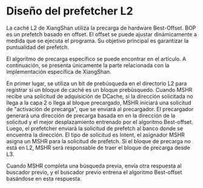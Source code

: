 # Diseño del prefetcher L2

La caché L2 de XiangShan utiliza la precarga de hardware Best-Offset. BOP es un prefetch basado en offset. El offset se puede ajustar dinámicamente a medida que se ejecuta el programa. Su objetivo principal es garantizar la puntualidad del prefetch.

El algoritmo de precarga específico se puede encontrar en el artículo. A continuación, se presenta únicamente la parte relacionada con la implementación específica de XiangShan.

<!--
Es posible que necesites una imagen aquí
-->
En primer lugar, se utiliza un bit de prebúsqueda en el directorio L2 para registrar si un bloque de caché es un bloque prebúsquedo. Cuando MSHR recibe una solicitud de adquisición de DCache, si la dirección solicitada no llega a la capa 2 o llega al bloque precargado, MSHR iniciará una solicitud de "activación de precarga", que se enviará al precargador. El precargador generará una dirección de precarga basada en en la dirección de la solicitud y el mejor desplazamiento entrenado por el algoritmo Best-offset. Luego, el prefetcher enviará la solicitud de prefetch al banco donde se encuentra la dirección. El tipo de solicitud es Intent, el asignador MSHR asigna un MSHR para la solicitud de prefetch. Si el bloque de precarga no está en L2, MSHR será responsable de traer el bloque de precarga desde L3.

Cuando MSHR completa una búsqueda previa, envía otra respuesta al buscador previo, y el buscador previo entrena el algoritmo Best-offset basándose en esta respuesta.

<!--
TODO: ¡Recuerda citar! ! !
-->
